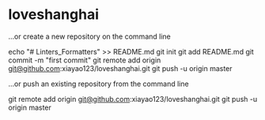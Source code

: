 # loveshanghai


…or create a new repository on the command line

echo "# Linters_Formatters" >> README.md
git init
git add README.md
git commit -m "first commit"
git remote add origin git@github.com:xiayao123/loveshanghai.git
git push -u origin master


…or push an existing repository from the command line

git remote add origin git@github.com:xiayao123/loveshanghai.git
git push -u origin master
